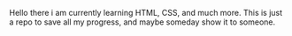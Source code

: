 Hello there i am currently learning HTML, CSS, and much more. This is just a repo to save all my progress, and maybe someday show it to someone.
